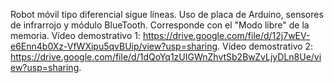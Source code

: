 Robot móvil tipo diferencial sigue líneas. Uso de placa de Arduino, sensores de infrarrojo y módulo BlueTooth. Corresponde con el "Modo libre" de la memoria. Vídeo demostrativo 1: https://drive.google.com/file/d/12j7wEV-e6Enn4b0Xz-VfWXipu5qvBUip/view?usp=sharing. Vídeo demostrativo 2: https://drive.google.com/file/d/1dQoYq1zUIGWnZhvtSb2BwZvLjyDLn8Ue/view?usp=sharing.
